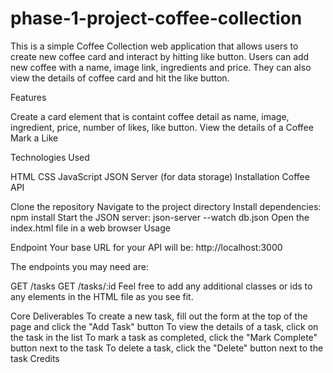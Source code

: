 # phase-1-project-coffee-collection
This is a simple Coffee Collection web application that allows users to create new coffee card and interact by hitting like button. Users can add new coffee with a name, image link, ingredients and price. They can also view the details of coffee card and hit the like button.

Features

Create a card element that is containt coffee detail as name, image, ingredient, price, number of likes, like button. 
View the details of a Coffee 
Mark a Like

Technologies Used

HTML
CSS
JavaScript
JSON Server (for data storage)
Installation
Coffee API

Clone the repository
Navigate to the project directory
Install dependencies: npm install
Start the JSON server: json-server --watch db.json
Open the index.html file in a web browser
Usage

Endpoint 
Your base URL for your API will be: http://localhost:3000

The endpoints you may need are:

GET /tasks
GET /tasks/:id
Feel free to add any additional classes or ids to any elements in the HTML file as you see fit.


Core Deliverables
To create a new task, fill out the form at the top of the page and click the "Add Task" button
To view the details of a task, click on the task in the list
To mark a task as completed, click the "Mark Complete" button next to the task
To delete a task, click the "Delete" button next to the task
Credits
